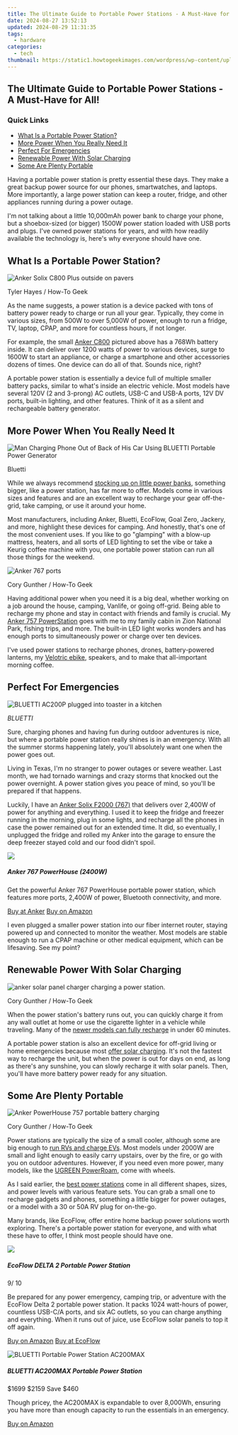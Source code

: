 ```yaml
---
title: The Ultimate Guide to Portable Power Stations - A Must-Have for All!
date: 2024-08-27 13:52:13
updated: 2024-08-29 11:31:35
tags:
  - hardware
categories:
  - tech
thumbnail: https://static1.howtogeekimages.com/wordpress/wp-content/uploads/2024/06/a-portable-power-station-on-a-wooden-table-with-a-bonfire-in-the-background.jpg
---
```


## The Ultimate Guide to Portable Power Stations - A Must-Have for All!

### Quick Links

* [What Is a Portable Power Station?](https://extra-information.techidaily.com/mastering-your-iphones-best-selfie-techniques/)
* [More Power When You Really Need It](https://buynow-reviews.techidaily.com/2024s-premier-karaoke-device-rankings-find-your-perfect-match/)
* [Perfect For Emergencies](https://location-fake.techidaily.com/8-solutions-to-fix-find-my-friends-location-not-available-on-infinix-smart-8-pro-drfone-by-drfone-virtual-android/)
* [Renewable Power With Solar Charging](https://activate-lock.techidaily.com/how-to-successfully-bypass-icloud-activation-lock-from-apple-iphone-8-plus-by-drfone-ios/)
* [Some Are Plenty Portable](https://youtube-help.techidaily.com/2024-approved-navigate-your-net-worth-with-youtube-the-threefold-approach-to-assessing-earnings/)

 Having a portable power station is pretty essential these days. They make a great backup power source for our phones, smartwatches, and laptops. More importantly, a large power station can keep a router, fridge, and other appliances running during a power outage.

 I'm not talking about a little 10,000mAh power bank to charge your phone, but a shoebox-sized (or bigger) 1500W power station loaded with USB ports and plugs. I've owned power stations for years, and with how readily available the technology is, here's why everyone should have one.

##  What Is a Portable Power Station?

![Anker Solix C800 Plus outside on pavers](https://static1.howtogeekimages.com/wordpress/wp-content/uploads/wm/2024/03/anker-solix-c800-plus-outside-on-pavers.JPG) 

Tyler Hayes / How-To Geek

 As the name suggests, a power station is a device packed with tons of battery power ready to charge or run all your gear. Typically, they come in various sizes, from 500W to over 5,000W of power, enough to run a fridge, TV, laptop, CPAP, and more for countless hours, if not longer.

 For example, the small [Anker C800](https://eaxpv-info.techidaily.com/turn-viewers-into-vendors-yielding-wealth-with-youtube-analytics-for-2024/) pictured above has a 768Wh battery inside. It can deliver over 1200 watts of power to various devices, surge to 1600W to start an appliance, or charge a smartphone and other accessories dozens of times. One device can do all of that. Sounds nice, right?

 A portable power station is essentially a device full of multiple smaller battery packs, similar to what's inside an electric vehicle. Most models have several 120V (2 and 3-prong) AC outlets, USB-C and USB-A ports, 12V DV ports, built-in lighting, and other features. Think of it as a silent and rechargeable battery generator.

##  More Power When You Really Need It

![Man Charging Phone Out of Back of His Car Using BLUETTI Portable Power Generator](https://static1.howtogeekimages.com/wordpress/wp-content/uploads/2023/11/2100x1400-3.jpg) 

Bluetti

 While we always recommend [stocking up on little power banks](https://android-location-track.techidaily.com/two-ways-to-track-my-boyfriends-zte-nubia-z60-ultra-without-him-knowing-drfone-by-drfone-virtual-android/), something bigger, like a power station, has far more to offer. Models come in various sizes and features and are an excellent way to recharge your gear off-the-grid, take camping, or use it around your home.

 Most manufacturers, including Anker, Bluetti, EcoFlow, Goal Zero, Jackery, and more, highlight these devices for camping. And honestly, that's one of the most convenient uses. If you like to go "glamping" with a blow-up mattress, heaters, and all sorts of LED lighting to set the vibe or take a Keurig coffee machine with you, one portable power station can run all those things for the weekend.

![Anker 767 ports](https://static1.howtogeekimages.com/wordpress/wp-content/uploads/2023/01/6d2035b5.jpg) 

Cory Gunther / How-To Geek

 Having additional power when you need it is a big deal, whether working on a job around the house, camping, Vanlife, or going off-grid. Being able to recharge my phone and stay in contact with friends and family is crucial. My [Anker 757 PowerStation](https://remote-screen-capture.techidaily.com/new-expert-recommendations-prime-apps-for-mac-video-recording-for-2024/) goes with me to my family cabin in Zion National Park, fishing trips, and more. The built-in LED light works wonders and has enough ports to simultaneously power or charge over ten devices.

 I've used power stations to recharge phones, drones, battery-powered lanterns, my [Velotric ebike](https://android-location-track.techidaily.com/solutions-to-spy-on-motorola-defy-2-with-and-without-jailbreak-drfone-by-drfone-virtual-android/), speakers, and to make that all-important morning coffee.

##  Perfect For Emergencies

![BLUETTI AC200P plugged into toaster in a kitchen](https://static1.howtogeekimages.com/wordpress/wp-content/uploads/2023/06/BLUETTI-Prime-Day-2023-AC200P.jpg) 

_BLUETTI_

 Sure, charging phones and having fun during outdoor adventures is nice, but where a portable power station really shines is in an emergency. With all the summer storms happening lately, you'll absolutely want one when the power goes out.

 Living in Texas, I'm no stranger to power outages or severe weather. Last month, we had tornado warnings and crazy storms that knocked out the power overnight. A power station gives you peace of mind, so you'll be prepared if that happens.

 Luckily, I have an [Anker Solix F2000 (767)](https://sim-unlock.techidaily.com/in-2024-android-unlock-code-sim-unlock-your-infinix-hot-40-phone-and-remove-locked-screen-by-drfone-android/) that delivers over 2,400W of power for anything and everything. I used it to keep the fridge and freezer running in the morning, plug in some lights, and recharge all the phones in case the power remained out for an extended time. It did, so eventually, I unplugged the fridge and rolled my Anker into the garage to ensure the deep freezer stayed cold and our food didn't spoil.

![](https://static1.howtogeekimages.com/wordpress/wp-content/uploads/2023/08/a9cb6aa0.jpg) 

#####  Anker 767 PowerHouse (2400W)

Get the powerful Anker 767 PowerHouse portable power station, which features more ports, 2,400W of power, Bluetooth connectivity, and more.

[Buy at Anker](https://www.anker.com/products/a1780) [Buy on Amazon](https://www.amazon.com/Anker-PowerHouse-767/dp/B09XM7WDZ2?th=1&tag=hotoge-20&ascsubtag=UUhtgUeUpU2003565&asc%5Frefurl=https%3A%2F%2Fwww.howtogeek.com%2Fwhy-everyone-should-have-a-portable-power-station%2F&asc%5Fcampaign=Evergreen) 

 I even plugged a smaller power station into our fiber internet router, staying powered up and connected to monitor the weather. Most models are stable enough to run a CPAP machine or other medical equipment, which can be lifesaving. See my point?

##  Renewable Power With Solar Charging

![anker solar panel charger charging a power station.](https://static1.howtogeekimages.com/wordpress/wp-content/uploads/2023/02/anker-solar-charger-charging-battery.jpg) 

Cory Gunther / How-To Geek

 When the power station's battery runs out, you can quickly charge it from any wall outlet at home or use the cigarette lighter in a vehicle while traveling. Many of the [newer models can fully recharge](https://windows11.techidaily.com/breaking-through-qbittorrent-lag-a-windows-guide/) in under 60 minutes.

 A portable power station is also an excellent device for off-grid living or home emergencies because most [offer solar charging](https://voice-adjusting.techidaily.com/new-the-ultimate-process-rewiring-audio-in-film-projects-for-2024/). It's not the fastest way to recharge the unit, but when the power is out for days on end, as long as there's any sunshine, you can slowly recharge it with solar panels. Then, you'll have more battery power ready for any situation.

##  Some Are Plenty Portable

![Anker PowerHouse 757 portable battery charging](https://static1.howtogeekimages.com/wordpress/wp-content/uploads/2022/05/bd3605d1.jpg) 

Cory Gunther / How-To Geek

 Power stations are typically the size of a small cooler, although some are big enough to [run RVs and charge EVs](https://fox-links.techidaily.com/updated-2024-approved-enhancing-user-experience-with-timecodes-in-videos/). Most models under 2000W are small and light enough to easily carry upstairs, over by the fire, or go with you on outdoor adventures. However, if you need even more power, many models, like the [UGREEN PowerRoam](https://extra-skills.techidaily.com/2024-approved-iphones-high-dynamic-range-step-by-step-guide/), come with wheels.

 As I said earlier, the [best power stations](https://driver-download.techidaily.com/easy-tutorial-downloading-and-installing-latest-xp-pen-drivers/) come in all different shapes, sizes, and power levels with various feature sets. You can grab a small one to recharge gadgets and phones, something a little bigger for power outages, or a model with a 30 or 50A RV plug for on-the-go.

 Many brands, like EcoFlow, offer entire home backup power solutions worth exploring. There's a portable power station for everyone, and with what these have to offer, I think most people should have one.

![](https://static1.howtogeekimages.com/wordpress/wp-content/uploads/2023/08/38c16343.jpg) 

#####  EcoFlow DELTA 2 Portable Power Station

9/ 10 

Be prepared for any power emergency, camping trip, or adventure with the EcoFlow Delta 2 portable power station. It packs 1024 watt-hours of power, countless USB-C/A ports, and six AC outlets, so you can charge anything and everything. When it runs out of juice, use EcoFlow solar panels to top it off again. 

[Buy on Amazon](https://www.amazon.com/EF-ECOFLOW-Portable-Charging-Generator/dp/B0B9XB57XM/?tag=hotoge-20&ascsubtag=UUhtgUeUpU2003565&asc%5Frefurl=https%3A%2F%2Fwww.howtogeek.com%2Fwhy-everyone-should-have-a-portable-power-station%2F&asc%5Fcampaign=Evergreen) [Buy at EcoFlow](https://www.anrdoezrs.net/links/3607085/type/dlg/sid/UUhtgUeUpU2003565/https://us.ecoflow.com/products/delta-2-portable-power-station) 

![BLUETTI Portable Power Station AC200MAX](https://static1.howtogeekimages.com/wordpress/wp-content/uploads/2024/02/bluetti-portable-power-station-ac200max.png) 

#####  BLUETTI AC200MAX Portable Power Station 

$1699 $2159 Save $460 

Though pricey, the AC200MAX is expandable to over 8,000Wh, ensuring you have more than enough capacity to run the essentials in an emergency.

[Buy on Amazon](https://www.amazon.com/BLUETTI-Portable-Expandable-Generator-Emergency/dp/B09M8J9LY7?tag=hotoge-20&ascsubtag=UUhtgUeUpU2003565&asc%5Frefurl=https%3A%2F%2Fwww.howtogeek.com%2Fwhy-everyone-should-have-a-portable-power-station%2F&asc%5Fcampaign=Evergreen)

<ins class="adsbygoogle"
     style="display:block"
     data-ad-format="autorelaxed"
     data-ad-client="ca-pub-7571918770474297"
     data-ad-slot="1223367746"></ins>



<ins class="adsbygoogle"
     style="display:block"
     data-ad-client="ca-pub-7571918770474297"
     data-ad-slot="8358498916"
     data-ad-format="auto"
     data-full-width-responsive="true"></ins>
